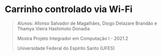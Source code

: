 # Carrinho controlado via Wi-Fi
> Alunos: Afonso Salvador de Magalhães, Diogo Delazare Brandão e Thamya Vieira Hashimoto Donadia
> 
> Mostra Projeto Integrador em Computação I - 2021.2
> 
> Universidade Federal do Espírito Santo (UFES) 

